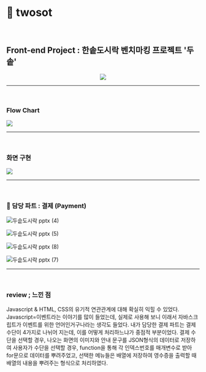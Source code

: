# :bento: twosot
<br>


## Front-end Project : 한솥도시락 벤치마킹 프로젝트 '두솥'
<p align="center">
<img src="https://user-images.githubusercontent.com/71998026/111109569-5b6b0780-859e-11eb-85a3-54977e1552a8.png">
</p>
<hr>
<br>

### Flow Chart 
<p>
<img src="https://user-images.githubusercontent.com/71998026/111109769-bb61ae00-859e-11eb-8818-634d84c7e2bd.png">
</p>
<hr>
<br>


### 화면 구현
<img src="https://user-images.githubusercontent.com/71998026/111109890-ea781f80-859e-11eb-8741-6ccfbfc7d6c8.png">

<hr>
<br>

### :money_with_wings: 담당 파트 : 결제 (Payment)
![두솥도시락 pptx (4)](https://user-images.githubusercontent.com/71998026/111110084-45117b80-859f-11eb-8d74-20f8a23b61d8.png)

![두솥도시락 pptx (5)](https://user-images.githubusercontent.com/71998026/111110188-6d997580-859f-11eb-9a3d-cda2c0571214.png)

![두솥도시락 pptx (8)](https://user-images.githubusercontent.com/71998026/111110517-05975f00-85a0-11eb-949e-1688a0cce8c4.png)

![두솥도시락 pptx (7)](https://user-images.githubusercontent.com/71998026/111110418-dd0f6500-859f-11eb-9763-1b4384a0fa78.png)


<hr>
<br>


### review ; 느낀 점
Javascript & HTML, CSS의 유기적 연관관계에 대해 확실히 익힐 수 있었다. Javascript=이벤트라는 이야기를 많이 들었는데, 실제로 사용해 보니 이래서 자바스크립트가 이벤트를 위한 언어인거구나라는 생각도 들었다. 내가 담당한 결제 파트는 결제수단이 4가지로 나뉘어 지는데, 이를 어떻게 처리하느냐가 중점적 부분이었다. 결제 수단을 선택할 경우, 나오는 화면의 이미지와 안내 문구를 JSON형식의 데이터로 저장하여 사용자가 수단을 선택할 경우, function을 통해 각 인덱스번호를 매개변수로 받아 for문으로 데이터를 뿌려주었고, 선택한 메뉴들은 배열에 저장하여 영수증을 출력할 때 배열의 내용을 뿌려주는 형식으로 처리하였다. 
